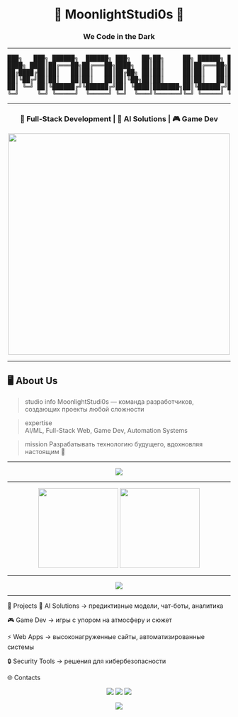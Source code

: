 <h1 align="center">🌙 MoonlightStudi0s 🌙</h1>
<h3 align="center">We Code in the Dark</h3>

---

<p align="center">
<pre align="center">
███╗   ███╗ ██████╗  ██████╗ ███╗   ██╗██╗     ██╗ ██████╗ ██╗  ██╗████████╗
████╗ ████║██╔═══██╗██╔═══██╗████╗  ██║██║     ██║██╔═══██╗██║  ██║╚══██╔══╝
██╔████╔██║██║   ██║██║   ██║██╔██╗ ██║██║     ██║██║   ██║███████║   ██║   
██║╚██╔╝██║██║   ██║██║   ██║██║╚██╗██║██║     ██║██║   ██║██╔══██║   ██║   
██║ ╚═╝ ██║╚██████╔╝╚██████╔╝██║ ╚████║███████╗██║╚██████╔╝██║  ██║   ██║   
╚═╝     ╚═╝ ╚═════╝  ╚═════╝ ╚═╝  ╚═══╝╚══════╝╚═╝ ╚═════╝ ╚═╝  ╚═╝   ╚═╝   
</pre>
</p>

---

<h3 align="center">🚀 Full-Stack Development | 🤖 AI Solutions | 🎮 Game Dev</h3>

<p align="center">
  <img src="https://i.pinimg.com/736x/a8/46/f6/a846f60da351bbf9313429db87e32d8d.jpg" width="500"/>
</p>

---

## 🖥️ About Us

> studio info
MoonlightStudi0s — команда разработчиков, создающих проекты любой сложности

> expertise  
AI/ML, Full-Stack Web, Game Dev, Automation Systems

> mission
Разрабатывать технологию будущего, вдохновляя настоящим 🌙

---

<p align="center"> <img src="https://skillicons.dev/icons?i=python,js,flask,sqlite,git,docker,html,css,php,c,cpp,assemble" /> </p>

---

<p align="center"> <img src="https://github-readme-stats.vercel.app/api?username=MoonlightStudi0s&show_icons=true&theme=tokyonight&hide_border=true&count_private=true" height="180"/> <img src="https://github-readme-streak-stats.herokuapp.com/?user=MoonlightStudi0s&theme=tokyonight&hide_border=true" height="180"/> </p>

---

<p align="center"> <img src="https://github-profile-trophy.vercel.app/?username=MoonlightStudi0s&theme=matrix&margin-w=15&margin-h=15&column=6" /> </p>

---

🌌 Projects
🌙 AI Solutions → предиктивные модели, чат-боты, аналитика

🎮 Game Dev → игры с упором на атмосферу и сюжет

⚡ Web Apps → высоконагруженные сайты, автоматизированные системы

🔒 Security Tools → решения для кибербезопасности

🌐 Contacts
<p align="center"> <a href="mailto:contact@moonlightstudi0s.com"><img src="https://img.shields.io/badge/Email-📩_Contact-red?style=for-the-badge&logo=gmail&logoColor=white"/></a> <a href="https://t.me/moonlightstudi0s"><img src="https://img.shields.io/badge/Telegram-🌙_Join-blue?style=for-the-badge&logo=telegram&logoColor=white"/></a> <a href="https://linkedin.com/company/moonlightstudi0s"><img src="https://img.shields.io/badge/LinkedIn-⚡_Profile-blue?style=for-the-badge&logo=linkedin&logoColor=white"/></a> </p>
<p align="center"> <img src="https://komarev.com/ghpvc/?username=MoonlightStudi0s&color=blueviolet&style=flat-square&label=PROFILE+VIEWS"/> </p>
